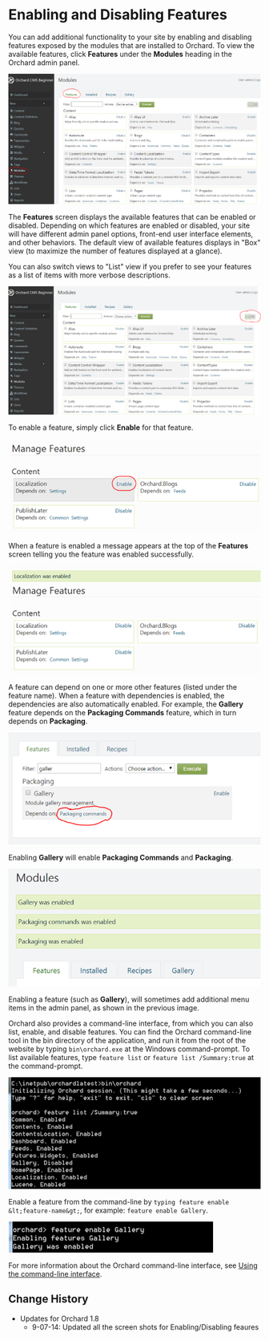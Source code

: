Enabling and Disabling Features
===============================

You can add additional functionality to your site by enabling and disabling features exposed by the modules that are installed to Orchard.  To view the available features, click **Features** under the **Modules** heading in the Orchard admin panel.

![](../Upload/screenshots_675/features_admin_675.png)

The **Features** screen displays the available features that can be enabled or disabled. Depending on which features are enabled or disabled, your site will have different admin panel options, front-end user interface elements, and other behaviors. The default view of available features displays in "Box" view (to maximize the number of features displayed at a glance).

You can also switch views to "List" view if you prefer to see your features as a list of items with more verbose descriptions.

![](../Upload/screenshots_675/features_admin_list_675.png)

To enable a feature, simply click **Enable** for that feature.

![](../Upload/screenshots_675/enable_localization.png)

When a feature is enabled a message appears at the top of the **Features** screen telling you the feature was enabled successfully.

![](../Upload/screenshots_675/enable_localization2.png)

A feature can depend on one or more other features (listed under the feature name). When a feature with dependencies is enabled, the dependencies are also automatically enabled.  For example, the **Gallery** feature depends on the **Packaging Commands** feature, which in turn depends on **Packaging**. 

![](../Upload/screenshots_675/enable_gallery_675.png)

Enabling **Gallery** will enable **Packaging Commands** and **Packaging**.

![](../Upload/screenshots_675/gallery_enabled_675.png)

Enabling a feature (such as **Gallery**), will sometimes add additional menu items in the admin panel, as shown in the previous image.

Orchard also provides a command-line interface, from which you can also list, enable, and disable features. You can find the Orchard command-line tool in the bin directory of the application, and run it from the root of the website by typing `bin\orchard.exe` at the Windows command-prompt.  To list available features, type `feature list`  or `feature list /Summary:true` at the command-prompt. 

![](../Upload/screenshots_85/features_cmd.png)

Enable a feature from the command-line by `typing feature enable &lt;feature-name&gt;`, for example: `feature enable Gallery`.

![](../Upload/screenshots_85/features_cmd2.png)

For more information about the Orchard command-line interface, see [Using the command-line interface](Using-the-command-line-interface.html).

Change History
--------------

* Updates for Orchard 1.8
    * 9-07-14: Updated all the screen shots for Enabling/Disabling feaures